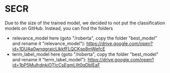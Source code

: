 # SECR

Due to the size of the trained model, we decided to not put the classification models on GitHub. Instead, you can find the folders

- relevance_model here (goto "/roberta", copy the folder "best_model" and rename it "relevance_model"): https://drive.google.com/open?id=1DUAa0wnqgrajcLlkkfFLQCKsp8mWefcE
- term_label_model here (goto "/roberta", copy the folder "best_model" and rename it "term_label_model"): https://drive.google.com/open?id=1bP5MulhdnkiOTIcCsEgmLIIt0qDblEaF